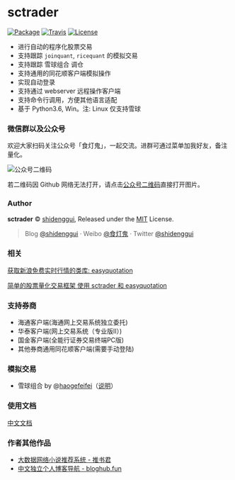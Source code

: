 # sctrader

[![Package](https://img.shields.io/pypi/v/sctrader.svg)](https://pypi.python.org/pypi/sctrader)
[![Travis](https://img.shields.io/travis/shidenggui/sctrader.svg)](https://travis-ci.org/shidenggui/sctrader)
[![License](https://img.shields.io/github/license/shidenggui/sctrader.svg)](https://github.com/shidenggui/sctrader/blob/master/LICENSE)

* 进行自动的程序化股票交易
* 支持跟踪 `joinquant`, `ricequant` 的模拟交易
* 支持跟踪 雪球组合 调仓
* 支持通用的同花顺客户端模拟操作
* 实现自动登录
* 支持通过 webserver 远程操作客户端
* 支持命令行调用，方便其他语言适配
* 基于 Python3.6, Win。注: Linux 仅支持雪球


### 微信群以及公众号

欢迎大家扫码关注公众号「食灯鬼」，一起交流。进群可通过菜单加我好友，备注量化。

![公众号二维码](https://gitee.com/shidenggui/assets/raw/master/uPic/mp-qr.png)

若二维码因 Github 网络无法打开，请点击[公众号二维码](https://gitee.com/shidenggui/assets/raw/master/uPic/mp-qr.png)直接打开图片。

### Author

**sctrader** © [shidenggui](https://github.com/shidenggui), Released under the [MIT](./LICENSE) License.<br>

> Blog [@shidenggui](https://shidenggui.com) · Weibo [@食灯鬼](https://www.weibo.com/u/1651274491) · Twitter [@shidenggui](https://twitter.com/shidenggui)

### 相关

[获取新浪免费实时行情的类库: easyquotation](https://github.com/shidenggui/easyquotation)

[简单的股票量化交易框架 使用 sctrader 和 easyquotation](https://github.com/shidenggui/easyquant)


### 支持券商

* 海通客户端(海通网上交易系统独立委托)
* 华泰客户端(网上交易系统（专业版Ⅱ）)
* 国金客户端(全能行证券交易终端PC版)
* 其他券商通用同花顺客户端(需要手动登陆)


### 模拟交易

* 雪球组合 by @[haogefeifei](https://github.com/haogefeifei)（[说明](doc/xueqiu.md)）

### 使用文档

[中文文档](http://sctrader.readthedocs.io/zh/master/)


### 作者其他作品
* [大数据网络小说推荐系统 - 推书君](https://www.tuishujun.com)
* [中文独立个人博客导航 - bloghub.fun](https://bloghub.fun)
